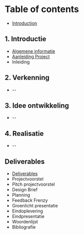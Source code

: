 # Table of contents

* [Introduction](README.md)

## 1. Introductie

* [Algemene informatie](1.-introductie/algemene-informatie.md)
* [Aanleiding Project](1.-introductie/aanleiding-project.md)
* Inleiding

## 2. Verkenning

* --

## 3. Idee ontwikkeling

* --

## 4. Realisatie

* --

## Deliverables

* [Deliverables](deliverables/deliverables.md)
* Projectvoorstel
* Pitch projectvoorstel
* Design Brief
* Planning
* Feedback Frenzy
* Groenlicht presentatie
* Eindoplevering
* Eindpresentatie
* Woordenlijst
* Bibliografie


